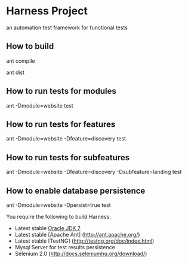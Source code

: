 # Harness Project

an automation test framework for functional tests

## How to build

ant compile

ant dist

## How to run tests for modules

ant -Dmodule=website test

## How to run tests for features

ant -Dmodule=website -Dfeature=discovery test

## How to run tests for subfeatures

ant -Dmodule=website -Dfeature=discovery -Dsubfeature=landing test

## How to enable database persistence

ant -Dmodule=website -Dpersist=true test


You require the following to build Harness:

* Latest stable [Oracle JDK 7](http://www.oracle.com/technetwork/java/)
* Latest stable [Apache Ant] (http://ant.apache.org/)
* Latest stable [TestNG] (http://testng.org/doc/index.html)
* Mysql Server for test results persistence
* Selenium 2.0 (http://docs.seleniumhq.org/download/)
